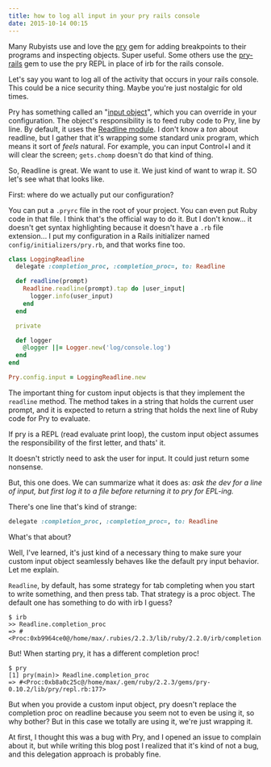 ```yaml
---
title: how to log all input in your pry rails console
date: 2015-10-14 00:15
---
```


Many Rubyists use and love the [pry][] gem for adding breakpoints to their
programs and inspecting objects. Super useful. Some others use the [pry-rails][]
gem to use the pry REPL in place of irb for the rails console.

[pry]: https://github.com/pry/pry
[pry-rails]: https://github.com/rweng/pry-rails

Let's say you want to log all of the activity that occurs in your rails console.
This could be a nice security thing. Maybe you're just nostalgic for old times.

Pry has something called an "[input object][]", which you can override in your
configuration. The object's responsibility is to feed ruby code to Pry, line by
line. By default, it uses the [Readline module][]. I don't know a *ton* about
readline, but I gather that it's wrapping some standard unix program, which
means it sort of *feels* natural. For example, you can input Control+l and it
will clear the screen; `gets.chomp` doesn't do that kind of thing.

[input object]: https://github.com/pry/pry/wiki/Customization-and-configuration#Config_input
[Readline module]: http://ruby-doc.org/stdlib-2.1.1/libdoc/readline/rdoc/Readline.html

So, Readline is great. We want to use it. We just kind of want to wrap it. SO
let's see what that looks like.

First: where do we actually put our configuration?

You can put a `.pryrc` file in the root of your project. You can even put Ruby
code in that file. I think that's the official way to do it. But I don't know...
it doesn't get syntax highlighting because it doesn't have a `.rb` file
extension... I put my configuration in a Rails initializer named
`config/initializers/pry.rb`, and that works fine too.

```ruby
class LoggingReadline
  delegate :completion_proc, :completion_proc=, to: Readline

  def readline(prompt)
    Readline.readline(prompt).tap do |user_input|
      logger.info(user_input)
    end
  end

  private

  def logger
    @logger ||= Logger.new('log/console.log')
  end
end

Pry.config.input = LoggingReadline.new
```

The important thing for custom input objects is that they implement the
`readline` method. The method takes in a string that holds the current user
prompt, and it is expected to return a string that holds the next line of Ruby
code for Pry to evaluate.

If pry is a REPL (read evaluate print loop), the custom input object assumes the
responsibility of the first letter, and thats' it.

It doesn't strictly need to ask the user for input. It could just return some
nonsense.

But, this one does. We can summarize what it does as: *ask the dev for a line of
input, but first log it to a file before returning it to pry for EPL-ing.*

There's one line that's kind of strange:

```ruby
delegate :completion_proc, :completion_proc=, to: Readline
```

What's that about?

Well, I've learned, it's just kind of a necessary thing to make sure your custom
input object seamlessly behaves like the default pry input behavior. Let me
explain.

`Readline`, by default, has some strategy for tab completing when you start to
write something, and then press tab. That strategy is a proc object. The default
one has something to do with irb I guess?

```
$ irb
>> Readline.completion_proc
=> #<Proc:0xb9964ce0@/home/max/.rubies/2.2.3/lib/ruby/2.2.0/irb/completion.rb:37>
```

But! When starting pry, it has a different completion proc!

```
$ pry
[1] pry(main)> Readline.completion_proc
=> #<Proc:0xb8a0c25c@/home/max/.gem/ruby/2.2.3/gems/pry-0.10.2/lib/pry/repl.rb:177>
```

But when you provide a custom input object, pry doesn't replace the completion
proc on readline because you seem not to even be using it, so why bother? But
in this case we totally are using it, we're just wrapping it.

At first, I thought this was a bug with Pry, and I opened an issue to complain
about it, but while writing this blog post I realized that it's kind of not a
bug, and this delegation approach is probably fine.
